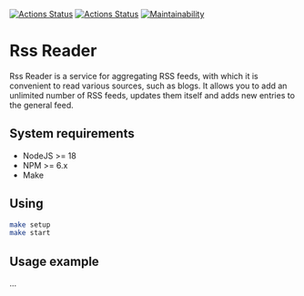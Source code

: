 [![Actions Status](https://github.com/maddbuzz/frontend-project-11/workflows/hexlet-check/badge.svg)](https://github.com/maddbuzz/frontend-project-11/actions)
[![Actions Status](https://github.com/maddbuzz/frontend-project-11/actions/workflows/nodejs.yml/badge.svg)](https://github.com/maddbuzz/frontend-project-11/actions/workflows/nodejs.yml)
[![Maintainability](https://api.codeclimate.com/v1/badges/3b052a146bd60339f386/maintainability)](https://codeclimate.com/github/maddbuzz/frontend-project-11/maintainability)

# Rss Reader

Rss Reader is a service for aggregating RSS feeds, with which it is convenient to read various sources, such as blogs. It allows you to add an unlimited number of RSS feeds, updates them itself and adds new entries to the general feed.

## System requirements

* NodeJS >= 18
* NPM >= 6.x
* Make

## Using

```sh
make setup
make start
```

## Usage example
...